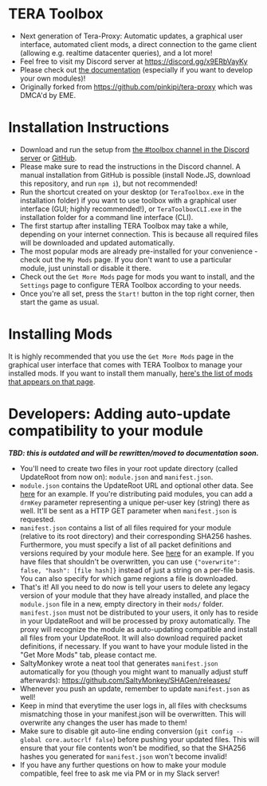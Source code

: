# TERA Toolbox
* Next generation of Tera-Proxy: Automatic updates, a graphical user interface, automated client mods, a direct connection to the game client (allowing e.g. realtime datacenter queries), and a lot more!
* Feel free to visit my Discord server at https://discord.gg/x9ERbVayKy
* Please check out [the documentation](doc/main.md) (especially if you want to develop your own modules)!
* Originally forked from https://github.com/pinkipi/tera-proxy which was DMCA'd by EME.

# Installation Instructions
* Download and run the setup from [the #toolbox channel in the Discord server](https://discord.gg/x9ERbVayKy) or [GitHub](https://github.com/tera-toolbox/tera-toolbox/releases/download/teratoolbox-setup/TeraToolbox.exe).
* Please make sure to read the instructions in the Discord channel. A manual installation from GitHub is possible (install Node.JS, download this repository, and run `npm i`), but not recommended!
* Run the shortcut created on your desktop (or `TeraToolbox.exe` in the installation folder) if you want to use toolbox with a graphical user interface (GUI; highly recommended!), or `TeraToolboxCLI.exe` in the installation folder for a command line interface (CLI).
* The first startup after installing TERA Toolbox may take a while, depending on your internet connection. This is because all required files will be downloaded and updated automatically.
* The most popular mods are already pre-installed for your convenience - check out the `My Mods` page. If you don't want to use a particular module, just uninstall or disable it there.
* Check out the `Get More Mods` page for mods you want to install, and the `Settings` page to configure TERA Toolbox according to your needs.
* Once you're all set, press the `Start!` button in the top right corner, then start the game as usual.

# Installing Mods
It is highly recommended that you use the `Get More Mods` page in the graphical user interface that comes with TERA Toolbox to manage your installed mods. If you want to install them manually, [here's the list of mods that appears on that page](https://raw.githubusercontent.com/tera-toolbox/tera-mods/master/modulelist.txt).

# Developers: Adding auto-update compatibility to your module
***TBD: this is outdated and will be rewritten/moved to documentation soon.***
* You'll need to create two files in your root update directory (called UpdateRoot from now on): `module.json` and `manifest.json`.
* `module.json` contains the UpdateRoot URL and optional other data. See [here](https://github.com/caali-hackerman/data-logger/blob/master/update/CaaliLogger/module.json) for an example. If you're distributing paid modules, you can add a `drmKey` parameter representing a unique per-user key (string) there as well. It'll be sent as a HTTP GET parameter when `manifest.json` is requested.
* `manifest.json` contains a list of all files required for your module (relative to its root directory) and their corresponding SHA256 hashes. Furthermore, you must specify a list of all packet definitions and versions required by your module here. See [here](https://github.com/caali-hackerman/data-logger/blob/master/update/CaaliLogger/manifest.json) for an example. If you have files that shouldn't be overwritten, you can use `{"overwrite": false, "hash": [file hash]}` instead of just a string on a per-file basis. You can also specify for which game regions a file is downloaded.
* That's it! All you need to do now is tell your users to delete any legacy version of your module that they have already installed, and place the `module.json` file in a new, empty directory in their `mods/` folder. `manifest.json` must not be distributed to your users, it only has to reside in your UpdateRoot and will be processed by proxy automatically. The proxy will recognize the module as auto-updating compatible and install all files from your UpdateRoot. It will also download required packet definitions, if necessary. If you want to have your module listed in the "Get More Mods" tab, please contact me.
* SaltyMonkey wrote a neat tool that generates `manifest.json` automatically for you (though you might want to manually adjust stuff afterwards): https://github.com/SaltyMonkey/SHAGen/releases/
* Whenever you push an update, remember to update `manifest.json` as well!
* Keep in mind that everytime the user logs in, all files with checksums mismatching those in your manifest.json will be overwritten. This will overwrite any changes the user has made to them!
* Make sure to disable git auto-line ending conversion (`git config --global core.autocrlf false`) before pushing your updated files. This will ensure that your file contents won't be modified, so that the SHA256 hashes you generated for `manifest.json` won't become invalid!
* If you have any further questions on how to make your module compatible, feel free to ask me via PM or in my Slack server!
